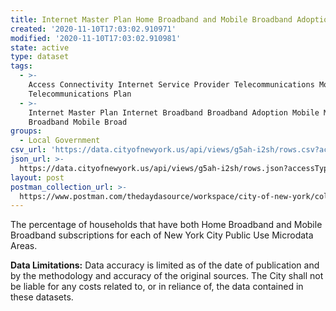 ```yaml
---
title: Internet Master Plan Home Broadband and Mobile Broadband Adoption by PUMA
created: '2020-11-10T17:03:02.910971'
modified: '2020-11-10T17:03:02.910981'
state: active
type: dataset
tags:
  - >-
    Access Connectivity Internet Service Provider Telecommunications Mobile
    Telecommunications Plan
  - >-
    Internet Master Plan Internet Broadband Broadband Adoption Mobile Mobile
    Broadband Mobile Broad
groups:
  - Local Government
csv_url: 'https://data.cityofnewyork.us/api/views/g5ah-i2sh/rows.csv?accessType=DOWNLOAD'
json_url: >-
  https://data.cityofnewyork.us/api/views/g5ah-i2sh/rows.json?accessType=DOWNLOAD
layout: post
postman_collection_url: >-
  https://www.postman.com/thedaydasource/workspace/city-of-new-york/collection/15909983-cea1fb6e-af3a-43d0-a5a5-56a6efa542d4
---
```

The percentage of households that have both Home Broadband and Mobile Broadband subscriptions for each of New York City Public Use Microdata Areas.</p>
<b>Data Limitations:</b> Data accuracy is limited as of the date of publication and by the methodology and accuracy of the original sources.  The City shall not be liable for any costs related to, or in reliance of, the data contained in these datasets.
